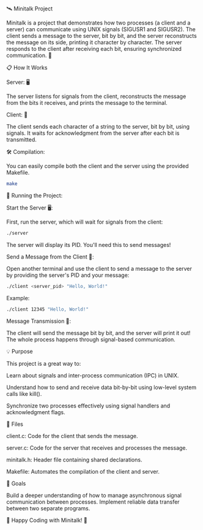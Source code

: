 🛰️ Minitalk Project

Minitalk is a project that demonstrates how two processes (a client and a server) can communicate using UNIX signals (SIGUSR1 and SIGUSR2). The client sends a message to the server, bit by bit, and the server reconstructs the message on its side, printing it character by character. The server responds to the client after receiving each bit, ensuring synchronized communication. 🚀

📋 How It Works

Server: 🖥️

The server listens for signals from the client, reconstructs the message from the bits it receives, and prints the message to the terminal.

Client: 📡

The client sends each character of a string to the server, bit by bit, using signals. It waits for acknowledgment from the server after each bit is transmitted.

🛠️ Compilation:

You can easily compile both the client and the server using the provided Makefile.

```bash
make
```


🏃 Running the Project:

Start the Server 🖥️: 

First, run the server, which will wait for signals from the client:

```bash
./server
```

The server will display its PID. You'll need this to send messages!

Send a Message from the Client 📡: 

Open another terminal and use the client to send a message to the server by providing the server's PID and your message:

```bash
./client <server_pid> "Hello, World!"
```

Example:

```bash
./client 12345 "Hello, World!"
```


Message Transmission 💬: 

The client will send the message bit by bit, and the server will print it out! The whole process happens through signal-based communication.

💡 Purpose

This project is a great way to:

Learn about signals and inter-process communication (IPC) in UNIX.

Understand how to send and receive data bit-by-bit using low-level system calls like kill().

Synchronize two processes effectively using signal handlers and acknowledgment flags.

📂 Files

client.c: Code for the client that sends the message.

server.c: Code for the server that receives and processes the message.

minitalk.h: Header file containing shared declarations.

Makefile: Automates the compilation of the client and server.


🎯 Goals

Build a deeper understanding of how to manage asynchronous signal communication between processes.
Implement reliable data transfer between two separate programs.

🌟 Happy Coding with Minitalk! 🌟

